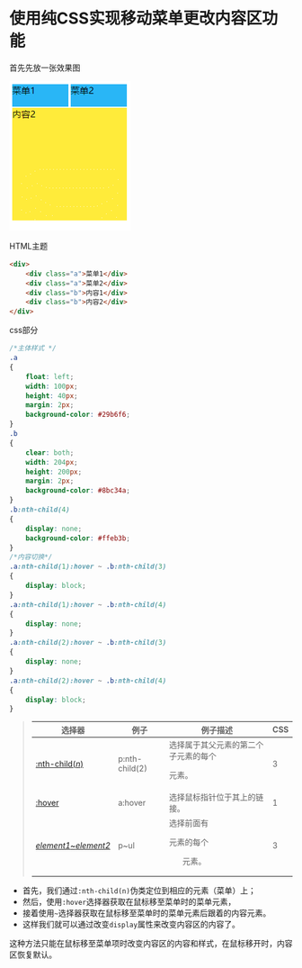 # 使用纯CSS实现移动菜单更改内容区功能

首先先放一张效果图

![效果图](../img\GIF.gif)

HTML主题

```html
<div>
	<div class="a">菜单1</div>
	<div class="a">菜单2</div>
	<div class="b">内容1</div>
	<div class="b">内容2</div>
</div>
```

css部分

```css
/*主体样式 */
.a
{
    float: left;
    width: 100px;
    height: 40px;
    margin: 2px;
    background-color: #29b6f6;
}
.b
{
    clear: both;
    width: 204px;
    height: 200px;
    margin: 2px;
    background-color: #8bc34a;
}
.b:nth-child(4)
{
    display: none;
    background-color: #ffeb3b;
}
/*内容切换*/
.a:nth-child(1):hover ~ .b:nth-child(3)
{
    display: block;
}
.a:nth-child(1):hover ~ .b:nth-child(4)
{
    display: none;
}
.a:nth-child(2):hover ~ .b:nth-child(3)
{
    display: none;
}
.a:nth-child(2):hover ~ .b:nth-child(4)
{
    display: block;
}
```
> | 选择器                                      | 例子             | 例子描述                       | CSS  |
> | ---------------------------------------- | -------------- | -------------------------- | ---- |
> | [:nth-child(*n*)](http://www.w3school.com.cn/cssref/selector_nth-child.asp) | p:nth-child(2) | 选择属于其父元素的第二个子元素的每个 <p> 元素。 | 3    |
> | [:hover](http://www.w3school.com.cn/cssref/selector_hover.asp) | a:hover        | 选择鼠标指针位于其上的链接。             | 1    |
> | [*element1*~*element2*](http://www.w3school.com.cn/cssref/selector_gen_sibling.asp) | p~ul           | 选择前面有 <p> 元素的每个 <ul> 元素。   | 3    |

- 首先，我们通过`:nth-child(n)`伪类定位到相应的元素（菜单）上；
- 然后，使用`:hover`选择器获取在鼠标移至菜单时的菜单元素，
- 接着使用`~`选择器获取在鼠标移至菜单时的菜单元素后跟着的内容元素。
- 这样我们就可以通过改变`display`属性来改变内容区的内容了。

这种方法只能在鼠标移至菜单项时改变内容区的内容和样式，在鼠标移开时，内容区恢复默认。

